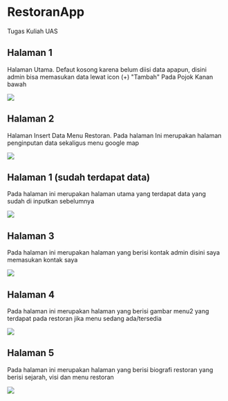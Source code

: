 # RestoranApp
 Tugas Kuliah UAS
 ## Halaman 1
 Halaman Utama. Defaut kosong karena belum diisi data apapun, disini admin bisa memasukan data lewat icon (+) "Tambah" Pada Pojok Kanan bawah



<img src="https://github.com/Ivanza437/RestoranApp/blob/main/ScreenShoot/Menu%20awal%202.png">






## Halaman 2
Halaman Insert Data Menu Restoran. Pada halaman Ini merupakan halaman penginputan data sekaligus menu google map



<img src="https://github.com/Ivanza437/RestoranApp/blob/main/ScreenShoot/tambah%20menu%202.png">







## Halaman 1 (sudah terdapat data)
Pada halaman ini merupakan halaman utama yang terdapat data yang sudah di inputkan sebelumnya



<img src="https://github.com/Ivanza437/RestoranApp/blob/main/ScreenShoot/menu%20awal%20data%20terbaru.png">






## Halaman 3
Pada halaman ini merupakan halaman yang berisi kontak admin disini saya memasukan kontak saya



<img src="https://github.com/Ivanza437/RestoranApp/blob/main/ScreenShoot/halaman%20kontak%20admin.png">






## Halaman 4
Pada halaman ini merupakan halaman yang berisi gambar menu2 yang terdapat pada restoran jika menu sedang ada/tersedia



<img src="https://github.com/Ivanza437/RestoranApp/blob/main/ScreenShoot/halaman%20gambar%20menu.png">






## Halaman 5
Pada halaman ini merupakan halaman yang berisi biografi restoran yang berisi sejarah, visi dan menu restoran



<img src="https://github.com/Ivanza437/RestoranApp/blob/main/ScreenShoot/halaman%20biografi%20restoran.png">
